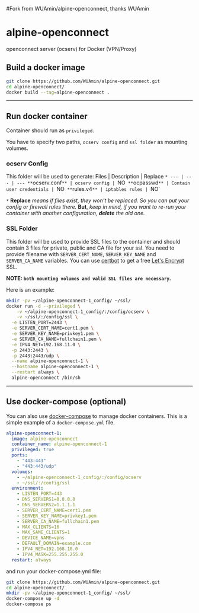 #Fork from WUAmin/alpine-openconnect, thanks WUAmin

# alpine-openconnect
openconnect server (ocserv) for Docker (VPN/Proxy)


## Build a docker image
```bash
git clone https://github.com/WUAmin/alpine-openconnect.git
cd alpine-openconnect/
docker build --tag=alpine-openconnect .
```

---


## Run docker container
Container should run as `privileged`.

You have to specify two paths, `ocserv config` and `ssl folder` as mounting volumes.



### **ocserv Config**
This folder will be used to generate:
Files | Description | Replace `*
--- | --- | ---
**`ocserv.conf`** | ocserv config | `NO`
**`ocpasswd`** | Contain user credentials | `NO`
**`rules.v4`** | iptables rules | `NO`

`*` **Replace** _means if files exist, they won't be replaced. So you can put your config or firewall rules there._ **But**, _keep in mind, if you want to re-run your container with another configuration, _**delete**_ the old one._



### **SSL Folder**
This folder will be used to provide SSL files to the container and should contain 3 files for private, public and CA file for your ssl. You need to provide filename with `SERVER_CERT_NAME`, `SERVER_KEY_NAME` and `SERVER_CA_NAME` variables.
You can use [certbot](https://certbot.eff.org/) to get a free [Let's Encrypt](https://letsencrypt.org/) SSL.

**NOTE: `both mounting volumes and valid SSL files are necessary`.**



Here is an example:
```bash
mkdir -pv ~/alpine-openconnect-1_config/ ~/ssl/
docker run -d --privileged \
	-v ~/alpine-openconnect-1_config/:/config/ocserv \
	-v ~/ssl/:/config/ssl \
  -e LISTEN_PORT=2443 \
  -e SERVER_CERT_NAME=cert1.pem \
  -e SERVER_KEY_NAME=privkey1.pem \
  -e SERVER_CA_NAME=fullchain1.pem \
  -e IPV4_NET=192.168.11.0 \
  -p 2443:2443 \
  -p 2443:2443/udp \
  --name alpine-openconnect-1 \
  --hostname alpine-openconnect-1 \
  --restart always \
  alpine-openconnect /bin/sh
```

---


## Use docker-compose (optional)
You can also use [docker-compose](https://github.com/docker/compose) to manage docker containers.
This is a simple example of a `docker-compose.yml` file.
```yaml
alpine-openconnect-1:
  image: alpine-openconnect
  container_name: alpine-openconnect-1
  privileged: true
  ports:
    - "443:443"
    - "443:443/udp"
  volumes:
    - ~/alpine-openconnect-1_config/:/config/ocserv
    - ~/ssl/:/config/ssl
  environment:
    - LISTEN_PORT=443
    - DNS_SERVERS1=8.8.8.8
    - DNS_SERVERS2=1.1.1.1
    - SERVER_CERT_NAME=cert1.pem
    - SERVER_KEY_NAME=privkey1.pem
    - SERVER_CA_NAME=fullchain1.pem
    - MAX_CLIENTS=16
    - MAX_SAME_CLIENTS=1
    - DEVICE_NAME=vpns
    - DEFAULT_DOMAIN=example.com
    - IPV4_NET=192.168.10.0
    - IPV4_MASK=255.255.255.0
  restart: always
```
and run your docker-compose.yml file:
```bash
git clone https://github.com/WUAmin/alpine-openconnect.git
cd alpine-openconnect/
mkdir -pv ~/alpine-openconnect-1_config/ ~/ssl/
docker-compose up -d
docker-compose ps
```
